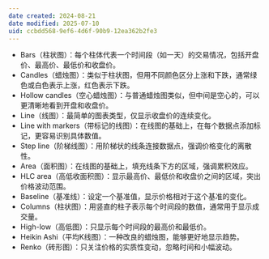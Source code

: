 ```yaml
---
date created: 2024-08-21
date modified: 2025-07-10
uid: ccbdd568-9ef6-4d6f-90b9-12ea362b2fe3
---
```

- Bars（柱状图）：每个柱体代表一个时间段（如一天）的交易情况，包括开盘价、最高价、最低价和收盘价。
- Candles（蜡烛图）：类似于柱状图，但用不同颜色区分上涨和下跌，通常绿色或白色表示上涨，红色表示下跌。
- Hollow candles（空心蜡烛图）：与普通蜡烛图类似，但中间是空心的，可以更清晰地看到开盘和收盘价。
- Line（线图）：最简单的图表类型，仅显示收盘价的连续变化。
- Line with markers（带标记的线图）：在线图的基础上，在每个数据点添加标记，更容易识别具体数值。
- Step line（阶梯线图）：用阶梯状的线条连接数据点，强调价格变化的离散性。
- Area（面积图）：在线图的基础上，填充线条下方的区域，强调累积效应。
- HLC area（高低收面积图）：显示最高价、最低价和收盘价之间的区域，突出价格波动范围。
- Baseline（基准线）：设定一个基准值，显示价格相对于这个基准的变化。
- Columns（柱状图）：用竖直的柱子表示每个时间段的数值，通常用于显示成交量。
- High-low（高低图）：只显示每个时间段的最高价和最低价。
- Heikin Ashi（平均K线图）：一种改良的蜡烛图，能够更好地显示趋势。
- Renko（砖形图）：只关注价格的实质性变动，忽略时间和小幅波动。
